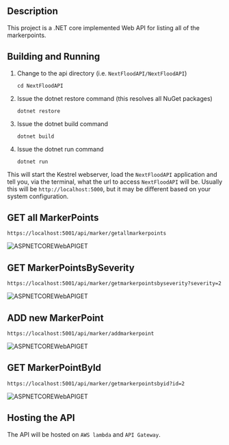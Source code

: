 ## Description
This project is a .NET core implemented Web API for listing all of the markerpoints.

## Building and Running
1. Change to the api directory (i.e. `NextFloodAPI/NextFloodAPI`)

    `cd NextFloodAPI`

2. Issue the dotnet restore command (this resolves all NuGet packages)

    `dotnet restore`

3. Issue the dotnet build command

    `dotnet build`

4. Issue the dotnet run command

    `dotnet run`

  This will start the Kestrel webserver, load the `NextFloodAPI` application and tell you, via the terminal, what the url to access `NextFloodAPI` will be. Usually 
this will be `http://localhost:5000`, but it may be different based on your system configuration.

## GET all MarkerPoints

```https://localhost:5001/api/marker/getallmarkerpoints```

![ASPNETCOREWebAPIGET](./.github/getAllMarkers.jpg)

## GET MarkerPointsBySeverity

```https://localhost:5001/api/marker/getmarkerpointsbyseverity?severity=2```

![ASPNETCOREWebAPIGET](./.github/markersBySeverity.jpg)

## ADD new MarkerPoint

```https://localhost:5001/api/marker/addmarkerpoint```

![ASPNETCOREWebAPIGET](./.github/addNewMarker.jpg)

## GET MarkerPointById

```https://localhost:5001/api/marker/getmarkerpointsbyid?id=2```

![ASPNETCOREWebAPIGET](./.github/getMarkerById.jpg)

## Hosting the API

The API will be hosted on `AWS lambda` and `API Gateway`.
